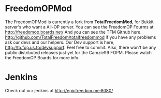 # **FreedomOPMod** #

The FreedomOPMod is currently a fork from **TotalFreedomMod**, for Bukkit server's who want a All-OP server. You can see the FreedomOP Fourms at http://freedomop.boards.net/ And you can see the TFM Github here. http://github.com/TotalFreedom/totalfreedommod If you have any problems ask our devs and our helpers. Our Dev support is here, http://to.fop.us.to/devsupport. Feel free to commit. Also, there won't be any public distributed releases just yet for the Camzie99 FOPM. Please watch the FreedomOP Boards for more info.

# **Jenkins** #
Check out our jenkins at http://epicfreedom.me:8080/